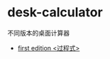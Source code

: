 # desk-calculator
不同版本的桌面计算器
- [first edition <过程式>](https://github.com/1757304/desk-calculator/tree/master/First%20edition)
